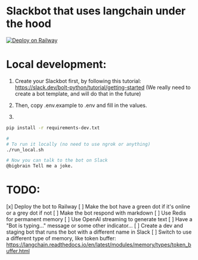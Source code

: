 # Slackbot that uses langchain under the hood

[![Deploy on Railway](https://railway.app/button.svg)](https://railway.app/template/GB1yZ7)

# Local development:

1) Create your Slackbot first, by following this tutorial: 
https://slack.dev/bolt-python/tutorial/getting-started
(We really need to create a bot template, and will do that in the future)

2) Then, copy .env.example to .env and fill in the values.

3) 
```bash
pip install -r requirements-dev.txt

# 
# To run it locally (no need to use ngrok or anything)
./run_local.sh

# Now you can talk to the bot on Slack
@bigbrain Tell me a joke.
```

# TODO:

[x] Deploy the bot to Railway
[ ] Make the bot have a green dot if it's online or a grey dot if not
[ ] Make the bot respond with markdown
[ ] Use Redis for permanent memory
[ ] Use OpenAI streaming to generate text
[ ] Have a "Bot is typing..." message or some other indicator...
[ ] Create a dev and staging bot that runs the bot with a different name in Slack
[ ] Switch to use a different type of memory, like token buffer: https://langchain.readthedocs.io/en/latest/modules/memory/types/token_buffer.html